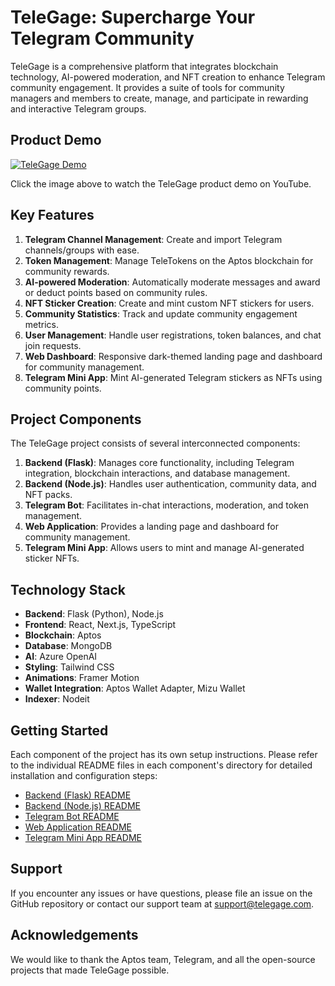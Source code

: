 # TeleGage: Supercharge Your Telegram Community

TeleGage is a comprehensive platform that integrates blockchain technology, AI-powered moderation, and NFT creation to enhance Telegram community engagement. It provides a suite of tools for community managers and members to create, manage, and participate in rewarding and interactive Telegram groups.

## Product Demo

[![TeleGage Demo](https://img.youtube.com/vi/nbyDaKBMyQM/0.jpg)](https://www.youtube.com/watch?v=nbyDaKBMyQM)

Click the image above to watch the TeleGage product demo on YouTube.

## Key Features

1. **Telegram Channel Management**: Create and import Telegram channels/groups with ease.
2. **Token Management**: Manage TeleTokens on the Aptos blockchain for community rewards.
3. **AI-powered Moderation**: Automatically moderate messages and award or deduct points based on community rules.
4. **NFT Sticker Creation**: Create and mint custom NFT stickers for users.
5. **Community Statistics**: Track and update community engagement metrics.
6. **User Management**: Handle user registrations, token balances, and chat join requests.
7. **Web Dashboard**: Responsive dark-themed landing page and dashboard for community management.
8. **Telegram Mini App**: Mint AI-generated Telegram stickers as NFTs using community points.

## Project Components

The TeleGage project consists of several interconnected components:

1. **Backend (Flask)**: Manages core functionality, including Telegram integration, blockchain interactions, and database management.
2. **Backend (Node.js)**: Handles user authentication, community data, and NFT packs.
3. **Telegram Bot**: Facilitates in-chat interactions, moderation, and token management.
4. **Web Application**: Provides a landing page and dashboard for community management.
5. **Telegram Mini App**: Allows users to mint and manage AI-generated sticker NFTs.

## Technology Stack

- **Backend**: Flask (Python), Node.js
- **Frontend**: React, Next.js, TypeScript
- **Blockchain**: Aptos
- **Database**: MongoDB
- **AI**: Azure OpenAI
- **Styling**: Tailwind CSS
- **Animations**: Framer Motion
- **Wallet Integration**: Aptos Wallet Adapter, Mizu Wallet
- **Indexer**: Nodeit

## Getting Started

Each component of the project has its own setup instructions. Please refer to the individual README files in each component's directory for detailed installation and configuration steps:

- [Backend (Flask) README](Backend/FlaskBackend/README.md)
- [Backend (Node.js) README](Backend/NodeJs/README.md)
- [Telegram Bot README](Bot/README.md)
- [Web Application README](Frontend/Web%20Application/README.md)
- [Telegram Mini App README](Frontend/Telegram%20Mini%20App/README.md)


## Support

If you encounter any issues or have questions, please file an issue on the GitHub repository or contact our support team at support@telegage.com.

## Acknowledgements

We would like to thank the Aptos team, Telegram, and all the open-source projects that made TeleGage possible.
